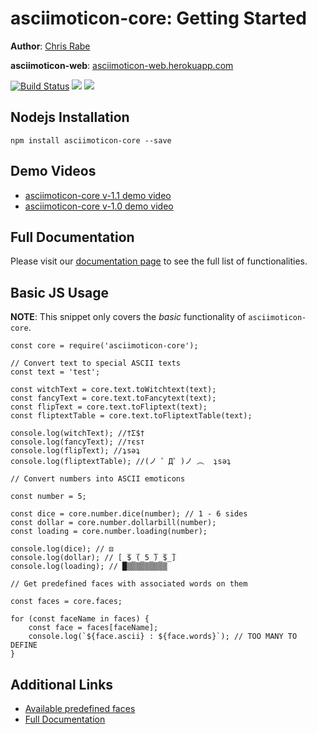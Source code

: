 # asciimoticon-core: Getting Started
**Author**: [Chris Rabe](https://github.com/chrisrabe)

**asciimoticon-web**: [asciimoticon-web.herokuapp.com](https://asciimoticon-web.herokuapp.com)

[![Build Status](https://travis-ci.org/chrisrabe/asciimoticon-core.svg?branch=master)](https://travis-ci.org/chrisrabe/asciimoticon-core)
![](https://img.shields.io/codecov/c/github/chrisrabe/asciimoticon-core.svg)
![](https://img.shields.io/github/license/chrisrabe/asciimoticon-core.svg)

## Nodejs Installation
```
npm install asciimoticon-core --save
```

## Demo Videos

- [asciimoticon-core v-1.1 demo video](https://www.youtube.com/watch?v=X6qywKP9d4c)
- [asciimoticon-core v-1.0 demo video](https://www.youtube.com/watch?v=q2XFvnmGceU)

## Full Documentation

Please visit our [documentation page](https://github.com/chrisrabe/asciimoticon-core/wiki/main_doc) to see the full list of functionalities.

## Basic JS Usage

**NOTE**: This snippet only covers the *basic* functionality of `asciimoticon-core`. 


```
const core = require('asciimoticon-core');

// Convert text to special ASCII texts
const text = 'test';

const witchText = core.text.toWitchtext(text);
const fancyText = core.text.toFancytext(text);
const flipText = core.text.toFliptext(text);
const fliptextTable = core.text.toFliptextTable(text);

console.log(witchText); //†Σ$†
console.log(fancyText); //тєѕт
console.log(flipText); //ʇsǝʇ
console.log(fliptextTable); //(ノ ゜Д゜)ノ ︵  ʇsǝʇ

// Convert numbers into ASCII emoticons

const number = 5;

const dice = core.number.dice(number); // 1 - 6 sides
const dollar = core.number.dollarbill(number);
const loading = core.number.loading(number);

console.log(dice); // ⚄
console.log(dollar); // [̲̅$̲̅(̲5̲̅̅)̲̅$̲̅]
console.log(loading); // █▒▒▒▒▒▒▒▒▒

// Get predefined faces with associated words on them

const faces = core.faces;

for (const faceName in faces) {
    const face = faces[faceName];
    console.log(`${face.ascii} : ${face.words}`); // TOO MANY TO DEFINE
}

```

## Additional Links
- [Available predefined faces](https://github.com/chrisrabe/asciimoticon-core/wiki)
- [Full Documentation](https://github.com/chrisrabe/asciimoticon-core/wiki/main_doc)

